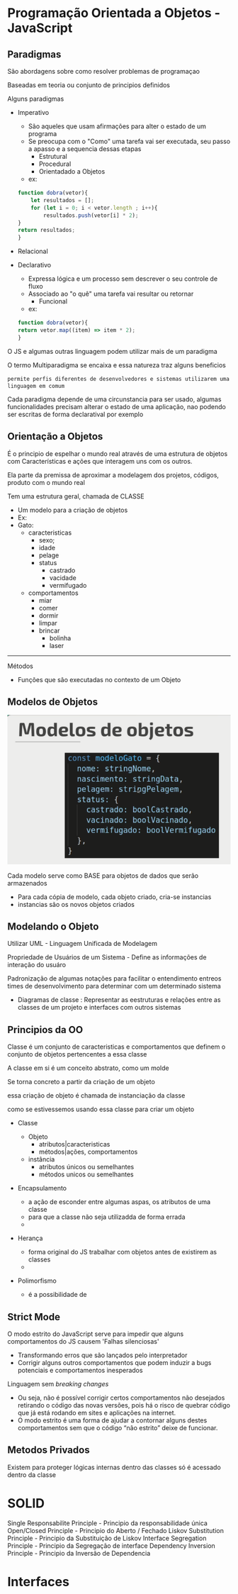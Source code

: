 # Programação Orientada a Objetos - JavaScript

## Paradigmas

 São abordagens sobre como resolver problemas de programaçao

Baseadas em teoria ou conjunto de principios definidos

Alguns paradigmas

- Imperativo

  - São aqueles que usam afirmações para alter o estado de um programa
  - Se preocupa com o "Como" uma tarefa vai ser executada, seu passo a apasso e a sequencia dessas etapas
    - Estrutural
    - Procedural
    - Orientadado a Objetos
  - ex:

  ```js
  function dobra(vetor){
      let resultados = [];
      for (let i = 0; i < vetor.length ; i++){
          resultados.push(vetor[i] * 2);
  }
  return resultados;
  }
  ```
- Relacional
- Declarativo

  - Expressa lógica e um processo sem descrever o seu controle de fluxo
  - Associado ao "o quê" uma tarefa vai resultar ou retornar
    - Funcional
  - ex:

  ```js
  function dobra(vetor){
  return vetor.map((item) => item * 2);
  }
  ```

O JS e algumas outras linguagem podem utilizar mais de um paradigma

O termo Multiparadigma se encaixa e essa natureza traz alguns beneficios

    permite perfis diferentes de desenvolvedores e sistemas utilizarem uma linguagem em comum

Cada paradigma depende de uma circunstancia para ser usado, algumas funcionalidades precisam alterar o estado de uma aplicação, nao podendo ser escritas de forma declaratival por exemplo

## Orientação a Objetos

É o principio de espelhar o mundo real através de uma estrutura de objetos com Características e ações que interagem uns com os outros.

Ela parte da premissa de aproximar a modelagem dos projetos, códigos, produto com o mundo real

Tem uma estrutura geral, chamada de CLASSE

- Um modelo para a criação de objetos
- Ex:
- Gato:
  - caracteristicas
    - sexo;
    - idade
    - pelage
    - status
      - castrado
      - vacidade
      - vermifugado
  - comportamentos
    - miar
    - comer
    - dormir
    - limpar
    - brincar
      - bolinha
      - laser

---

Métodos

- Funções que são executadas no contexto de um Objeto

## Modelos de Objetos

![1684000279925](image/readme/1684000279925.png)

Cada modelo serve como BASE para objetos de dados que serão armazenados

- Para cada cópia de modelo, cada objeto criado, cria-se instancias
- instancias são os novos objetos criados

## Modelando o Objeto

Utilizar UML - Linguagem Unificada de Modelagem

Propriedade de Usuários de um Sistema  - Define as informações de interação do usuáro

Padronização de algumas notações para facilitar o entendimento entreos times de desenvolvimento para determinar com um determinado sistema

- Diagramas de classe : Representar as eestruturas e relações entre as classes de um projeto e interfaces com outros sistemas

## Principios da OO

Classe é um conjunto de caracteristicas e comportamentos que definem o conjunto de objetos pertencentes a essa classe

A classe em si é um conceito abstrato, como um molde

Se torna concreto a partir da criação de um objeto

essa criação de objeto é chamada de instanciação da classe

como se estivessemos usando essa classe para criar um objeto

- Classe

  - Objeto
    - atributos|caracteristicas
    - métodos|ações, comportamentos
  - instância
    - atributos únicos ou semelhantes
    - métodos unicos ou semelhantes
- Encapsulamento

  - a ação de esconder entre algumas aspas, os atributos de uma classe
  - para que a classe não seja utilizadda de forma errada
  - 
- Herança

  - forma original do JS trabalhar com objetos antes de existirem as classes
  - 
- Polimorfismo

  - é a possibilidade de

## Strict Mode

O modo estrito do JavaScript serve para impedir que alguns comportamentos do JS causem 'Falhas silenciosas'

- Transformando erros que são lançados pelo interpretador
- Corrigir alguns outros comportamentos que podem induzir a bugs potenciais e comportamentos inesperados

Linguagem sem *breaking changes* 

* Ou seja, não é possível corrigir certos comportamentos não desejados retirando o código das novas versões, pois há o risco de quebrar código que já está rodando em sites e aplicações na internet.
* O modo estrito é uma forma de ajudar a contornar alguns destes comportamentos sem que o código “não estrito” deixe de funcionar.

## Metodos Privados

Existem para proteger lógicas internas dentro das classes
só é acessado dentro da classe


# SOLID

Single Responsabilite Principle - Principio da responsabilidade única
Open/Closed Principle - Principio do Aberto / Fechado
Liskov Substitution Principle - Principio da Substituição de Liskov
Interface Segregation Principle - Principio da Segregação de interface
Dependency Inversion Principle - Principio da Inversão de Dependencia


# Interfaces
